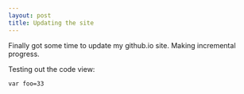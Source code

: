 ```yaml
---
layout: post
title: Updating the site
---
```


Finally got some time to update my github.io site. Making incremental progress.

Testing out the code view:
```
var foo=33
```
